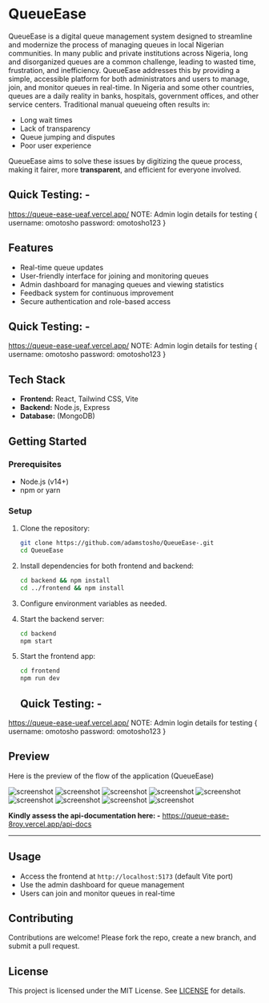 # QueueEase
QueueEase is a digital queue management system designed to streamline and modernize the process of managing queues in local Nigerian communities. In many public and private institutions across Nigeria, long and disorganized queues are a common challenge, leading to wasted time, frustration, and inefficiency. QueueEase addresses this by providing a simple, accessible platform for both administrators and users to manage, join, and monitor queues in real-time.
In Nigeria and some other countries, queues are a daily reality in banks, hospitals, government offices, and other service centers. Traditional manual queueing often results in:
- Long wait times
- Lack of transparency
- Queue jumping and disputes
- Poor user experience

QueueEase aims to solve these issues by digitizing the queue process, making it fairer, more **transparent**, and efficient for everyone involved.

## **Quick Testing: -**
https://queue-ease-ueaf.vercel.app/
NOTE: Admin login details for testing {
   username: omotosho
   password: omotosho123
}

## Features
- Real-time queue updates
- User-friendly interface for joining and monitoring queues
- Admin dashboard for managing queues and viewing statistics
- Feedback system for continuous improvement
- Secure authentication and role-based access

## **Quick Testing: -**
https://queue-ease-ueaf.vercel.app/
NOTE: Admin login details for testing {
   username: omotosho
   password: omotosho123
}

## Tech Stack
- **Frontend:** React, Tailwind CSS, Vite
- **Backend:** Node.js, Express
- **Database:** (MongoDB)

## Getting Started

### Prerequisites
- Node.js (v14+)
- npm or yarn

### Setup
1. Clone the repository:
   ```bash
   git clone https://github.com/adamstosho/QueueEase-.git
   cd QueueEase
   ```
2. Install dependencies for both frontend and backend:
   ```bash
   cd backend && npm install
   cd ../frontend && npm install
   ```
3. Configure environment variables as needed.
4. Start the backend server:
   ```bash
   cd backend
   npm start
   ```
5. Start the frontend app:
   ```bash
   cd frontend
   npm run dev
   ```

   ## **Quick Testing: -**
https://queue-ease-ueaf.vercel.app/
NOTE: Admin login details for testing {
   username: omotosho
   password: omotosho123
}

## **Preview**
Here is the preview of the  flow of the application (QueueEase)

![screenshot](/frontend/public/Screenshot%20(36).png)
![screenshot](/frontend/public/Screenshot%20(37).png)
![screenshot](/frontend/public/Screenshot%20(38).png)
![screenshot](/frontend/public/Screenshot%20(39).png)
![screenshot](/frontend/public/Screenshot%20(40).png)
![screenshot](/frontend/public/Screenshot%20(41).png)
![screenshot](/frontend/public/Screenshot%20(42).png)
![screenshot](/frontend/public/Screenshot%20(43).png)
![screenshot](/frontend/public/Screenshot%20(44).png)


**Kindly assess the api-documentation here: -** 
https://queue-ease-8roy.vercel.app/api-docs

---


## Usage
- Access the frontend at `http://localhost:5173` (default Vite port)
- Use the admin dashboard for queue management
- Users can join and monitor queues in real-time

## Contributing
Contributions are welcome! Please fork the repo, create a new branch, and submit a pull request.

## License
This project is licensed under the MIT License. See [LICENSE](LICENSE) for details. 